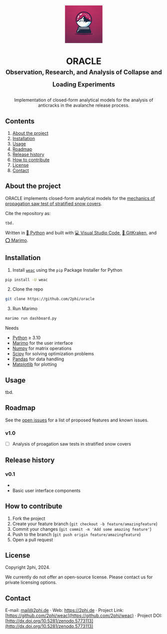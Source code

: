 
<!-- LOGO AND TITLE-->
<h1 align="center">
  <br>
  <img src="https://github.com/2phi/oracle/raw/main/img/logo.jpg" alt="ORACLE" width="120">
  <br>
  <br>
  <b>ORACLE</b>
  <br>
  <sub><sup>Observation, Research, and Analysis of Collapse and Loading Experiments</sup></sub>
  <br>
</h1>

<p align="center">
  Implementation of closed-form analytical models for the analysis of anticracks in the avalanche release process.
</p>

<!-- TABLE OF CONTENTS -->
## Contents
1. [About the project](#about-the-project)
2. [Installation](#installation)
3. [Usage](#usage)
4. [Roadmap](#roadmap)
5. [Release history](#release-history)
6. [How to contribute](#how-to-contribute)
7. [License](#license)
8. [Contact](#contact)




<!-- ABOUT THE PROJECT -->
## About the project

ORACLE implements closed-form analytical models for the [mechanics of propagation saw test of stratified snow covers](https://doi.org/10.5194/tc-17-1475-2023).

Cite the repository as:
```
tbd.
```

Written in [🐍 Python](https://www.python.org) and built with [💻 Visual Studio Code](https://code.visualstudio.com), [🐙 GitKraken](https://www.gitkraken.com), and [⭕️ Marimo](https://marimo.io).





<!-- INSTALLATION -->
## Installation

1. Install [`weac`](https://github.com/2phi/weac) using the `pip` Package Installer for Python
```sh
pip install -U weac
```

2. Clone the repo
```sh
git clone https://github.com/2phi/oracle
```

3. Run Marimo
```sh
marimo run dashboard.py
```

Needs
- [Python](https://www.python.org/downloads/release/python-3100/) &ge; 3.10
- [Marimo](https://marimo.io) for the user interface
- [Numpy](https://numpy.org/) for matrix operations
- [Scipy](https://www.scipy.org/) for solving optimization problems
- [Pandas](https://pandas.pydata.org/) for data handling
- [Matplotlib](https://matplotlib.org/) for plotting




<!-- USAGE EXAMPLES -->
## Usage

tbd.



<!-- ROADMAP -->
## Roadmap

See the [open issues](https://github.com/2phi/weac/issues) for a list of proposed features and known issues.

### v1.0

- [ ] Analysis of proagation saw tests in stratified snow covers





## Release history

### v0.1
- 
- Basic user interface components




<!-- CONTRIBUTING -->
## How to contribute

1. Fork the project
2. Create your feature branch (`git checkout -b feature/amazingfeature`)
3. Commit your changes (`git commit -m 'Add some amazing feature'`)
4. Push to the branch (`git push origin feature/amazingfeature`)
5. Open a pull request



<!-- LICENSE -->
## License

Copyright 2phi, 2024.

We currently do not offer an open-source license. Please contact us for private licensing options.



<!-- CONTACT -->
## Contact

E-mail: mail@2phi.de · Web: https://2phi.de · Project Link: [https://github.com/2phi/weac](https://github.com/2phi/weac) · Project DOI: [http://dx.doi.org/10.5281/zenodo.5773113](http://dx.doi.org/10.5281/zenodo.5773113)